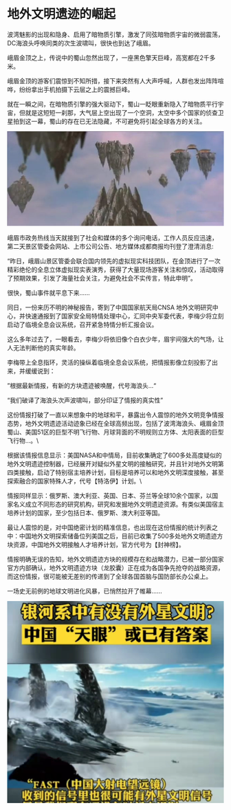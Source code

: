 # 地外文明遗迹的崛起

波湾魅影的出现和隐身、启用了暗物质引擎，激发了同弦暗物质宇宙的微弱震荡，DC海浪头呼唤同类的次生波啸叫，很快也到达了峨眉。

峨眉金顶之上，传说中的蜀山忽然出现了，一座黑色擎天巨峰，高宽都在2千多米。

峨眉金顶的游客们震惊到不知所措，接下来突然有人大声呼喊，人群也发出阵阵喧哗，纷纷拿出手机拍摄下云层之上的震撼巨峰。

就在一瞬之间，在暗物质引擎的强大驱动下，蜀山一眨眼重新隐入了暗物质平行宇宙，但就是这短短一刹那，大气层上空出现了一个空洞，太空中多个国家的侦查卫星拍到这一幕，蜀山的存在已无法隐藏，不可避免将引起全球各方的关注。

![](../.gitbook/assets/1000.jpeg)

峨眉市政务热线当天就接到了社会和媒体的多个询问电话，工作人员反应迅速， 第二天景区管委会网站、上市公司公告、地方媒体成都商报均刊登了澄清消息:

“昨日，峨眉山景区管委会联合国内领先的虚拟现实科技团队，在金顶进行了一次精彩绝伦的全息立体虚拟现实表演秀，获得了大量现场游客关注和惊叹，活动取得了预期效果，引发了海量社会关注，为避免社会不实传言，特此申明”。

很快，蜀山事件就平息下来......

同日，一份来历不明的神秘报告，寄到了中国国家航天局CNSA 地外文明研究中心，并快速通报到了国家安全局特情处理中心，汇同中央军委代表，李梅少将立刻启动了临境全息会议系统，召开紧急特情分析汇报会议。

这么多年过去了，一眼看去，李梅少将依旧像个白衣少年，眉宇间强大的气场，让人无法判断他的真实年龄。

李梅带上全息指环，灵活的操纵着临境全息会议系统，把情报影像立刻投影了出来，并缓缓说到：

”根据最新情报，有新的方块遗迹被唤醒，代号海浪头...“

“我们破译了海浪头次声波啸叫，部分印证了情报的真实性”

这份情报打破了一直以来想象中的地球和平，暴露出令人震惊的地外文明竞争情报态势，地外文明遗迹活动迹象已经在全球高频出现，包括了波湾海浪头、峨眉金顶蜀山、美国51区的巨型不明飞行物、月球背面的不明规则立方体、太阳表面的巨型飞行物...。\


根据该情报信息显示：美国NASA和中情局，目前收集确定了600多处高度疑似的地外文明遗迹控制器，已经展开对疑似外星文明的接触研究，并且针对地外文明第四类接触，启动了特别宿主培养计划，目标是培养可以和地外文明深度接触，甚至探索融合的国家特殊人才，代号【特洛伊】计划。\


情报同样显示：俄罗斯、澳大利亚、英国、日本、芬兰等全球10余个国家，以国家名义成立不同形态的研究机构，研究和发掘地外文明遗迹资源。有类似美国宿主培养计划的国家，至少包括日本、俄罗斯、澳大利亚等国。



最让人震惊的是，对中国绝密计划的精准信息，也出现在这份情报的统计列表之中：中国地外文明探索储备位列美国之后，目前已收集了500多处地外文明遗迹方块资源，中国地外文明接触人才培养计划，官方代号为【封神榜】。



情报明确无误的告知，地外文明遗迹方块的规模存在和战略潜力，已被一部分国家官方内部确认，地外文明遗迹方块（龙胶囊）正在成为各国争先抢夺的战略资源，而这份情报，很可能被无差别的传递到了全球各国首脑与国防部长办公桌上。



一场史无前例的地球文明进化风暴，已悄然拉开了帷幕......



![](<../.gitbook/assets/截屏2022-02-05 下午5.46.17.png>)


